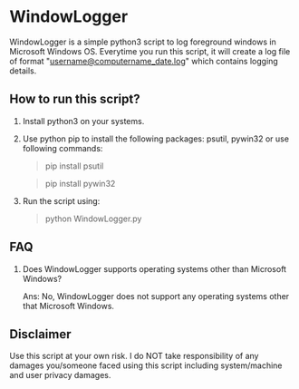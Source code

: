 # WindowLogger
WindowLogger is a simple python3 script to log foreground windows in Microsoft Windows OS. Everytime you run this script, it will create a log file of format "username@computername_date.log" which contains logging details.

## How to run this script?
1) Install python3 on your systems.
2) Use python pip to install the following packages:
    psutil, pywin32 or use following commands:
    > pip install psutil
    
    > pip install pywin32
3) Run the script using:
   > python WindowLogger.py
   
## FAQ
1) Does WindowLogger supports operating systems other than Microsoft Windows?

    Ans: No, WindowLogger does not support any operating systems other that Microsoft Windows.

## Disclaimer
Use this script at your own risk. I do NOT take responsibility of any damages you/someone faced using this script including system/machine and user privacy damages.
